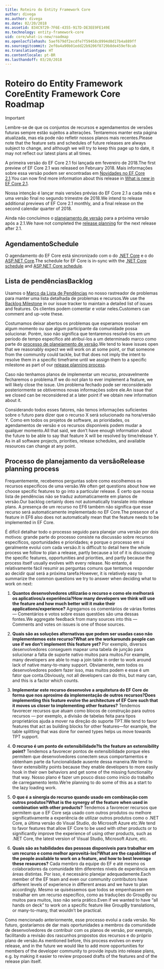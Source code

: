 ```yaml
---
title: Roteiro do Entity Framework Core
author: divega
ms.author: divega
ms.date: 02/20/2018
ms.assetid: 834C9729-7F6E-4355-917D-DE3EE9FE149E
ms.technology: entity-framework-core
uid: core/what-is-new/roadmap
ms.openlocfilehash: 5aef679df2ecdfe7f59458c8994d0d17b4a889ff
ms.sourcegitcommit: 2ef0a4a90b01edd22b9206f8729b8de459ef8cab
ms.translationtype: HT
ms.contentlocale: pt-BR
ms.lasthandoff: 03/20/2018
---
```

# <a name="entity-framework-core-roadmap"></a><span data-ttu-id="d6dd1-102">Roteiro do Entity Framework Core</span><span class="sxs-lookup"><span data-stu-id="d6dd1-102">Entity Framework Core Roadmap</span></span>

> [!IMPORTANT]
> <span data-ttu-id="d6dd1-103">Lembre-se de que os conjuntos de recursos e agendamentos de versões futuras sempre estão sujeitos a alterações. Tentaremos manter esta página atualizada, mas ela pode não refletir nossos planos mais recentes.</span><span class="sxs-lookup"><span data-stu-id="d6dd1-103">Please note that the feature sets and schedules of future releases are always subject to change, and although we will try to keep this page up to date, it may not reflect our latest plans at all times.</span></span>

<span data-ttu-id="d6dd1-104">A primeira versão do EF Core 2.1 foi lançada em fevereiro de 2018.</span><span class="sxs-lookup"><span data-stu-id="d6dd1-104">The first preview of EF Core 2.1 was released on February 2018.</span></span> <span data-ttu-id="d6dd1-105">Mais informações sobre essa versão podem ser encontradas em [Novidades no EF Core 2.1](xref:core/what-is-new/ef-core-2.1).</span><span class="sxs-lookup"><span data-stu-id="d6dd1-105">You can now find more information about this release in [What is new in EF Core 2.1](xref:core/what-is-new/ef-core-2.1).</span></span>

<span data-ttu-id="d6dd1-106">Nossa intenção é lançar mais versões prévias do EF Core 2.1 a cada mês e uma versão final no segundo trimestre de 2018.</span><span class="sxs-lookup"><span data-stu-id="d6dd1-106">We intend to release additional previews of EF Core 2.1 monthly, and a final release on the second calendar quarter of 2018.</span></span>

<span data-ttu-id="d6dd1-107">Ainda não concluímos o [planejamento de versão](#release-planning-process) para a próxima versão após a 2.1.</span><span class="sxs-lookup"><span data-stu-id="d6dd1-107">We have not completed the [release planning](#release-planning-process) for the next release after 2.1.</span></span>

## <a name="schedule"></a><span data-ttu-id="d6dd1-108">Agendamento</span><span class="sxs-lookup"><span data-stu-id="d6dd1-108">Schedule</span></span>

<span data-ttu-id="d6dd1-109">O agendamento do EF Core está sincronizado com o do [.NET Core](https://github.com/dotnet/core/blob/master/roadmap.md) e o do [ASP.NET Core](https://github.com/aspnet/Home/wiki/Roadmap).</span><span class="sxs-lookup"><span data-stu-id="d6dd1-109">The schedule for EF Core is in-sync with the [.NET Core schedule](https://github.com/dotnet/core/blob/master/roadmap.md) and [ASP.NET Core schedule](https://github.com/aspnet/Home/wiki/Roadmap).</span></span>

## <a name="backlog"></a><span data-ttu-id="d6dd1-110">Lista de pendências</span><span class="sxs-lookup"><span data-stu-id="d6dd1-110">Backlog</span></span>

<span data-ttu-id="d6dd1-111">Usamos o [Marco da Lista de Pendências](https://github.com/aspnet/EntityFrameworkCore/issues?q=is%3Aopen+is%3Aissue+milestone%3ABacklog+sort%3Areactions-%2B1-desc) no nosso rastreador de problemas para manter uma lista detalhada de problemas e recursos.</span><span class="sxs-lookup"><span data-stu-id="d6dd1-111">We use the [Backlog Milestone](https://github.com/aspnet/EntityFrameworkCore/issues?q=is%3Aopen+is%3Aissue+milestone%3ABacklog+sort%3Areactions-%2B1-desc) in our issue tracker to maintain a detailed list of issues and features.</span></span> <span data-ttu-id="d6dd1-112">Os clientes podem comentar e votar neles.</span><span class="sxs-lookup"><span data-stu-id="d6dd1-112">Customers can comment and up-vote these.</span></span>

<span data-ttu-id="d6dd1-113">Costumamos deixar abertos os problemas que esperamos resolver em algum momento ou que algum participante da comunidade possa solucionar. Porém, isso não significa que tentaremos resolvê-los em um período de tempo específico até atribuí-los a um determinado marco como parte do [processo de planejamento de versão](#release-planning-process).</span><span class="sxs-lookup"><span data-stu-id="d6dd1-113">We tend to leave issues open that we reasonably expect we will work on at some point, or that someone from the community could tackle, but that does not imply the intent to resolve them in a specific timeframe until we assign them to a specific milestone as part of our [release planning process](#release-planning-process).</span></span>

<span data-ttu-id="d6dd1-114">Caso não tenhamos planos de implementar um recurso, provavelmente fecharemos o problema.</span><span class="sxs-lookup"><span data-stu-id="d6dd1-114">If we do not plan to ever implement a feature, we will likely close the issue.</span></span> <span data-ttu-id="d6dd1-115">Um problema fechado pode ser reconsiderado posteriormente se obtivermos novas informações sobre ele.</span><span class="sxs-lookup"><span data-stu-id="d6dd1-115">An issue that we closed can be reconsidered at a later point if we obtain new information about it.</span></span>

<span data-ttu-id="d6dd1-116">Considerando todos esses fatores, não temos informações suficientes sobre o futuro para dizer que o recurso X será solucionado na hora/versão Y. Como em todos os projetos de software, as prioridades, os agendamentos de versão e os recursos disponíveis podem mudar a qualquer momento.</span><span class="sxs-lookup"><span data-stu-id="d6dd1-116">All that said, we don’t have enough information about the future to be able to say that feature X will be resolved by time/release Y. As in all software projects, priorities, release schedules, and available resources can change at any point.</span></span>

## <a name="release-planning-process"></a><span data-ttu-id="d6dd1-117">Processo de planejamento da versão</span><span class="sxs-lookup"><span data-stu-id="d6dd1-117">Release planning process</span></span>

<span data-ttu-id="d6dd1-118">Frequentemente, recebemos perguntas sobre como escolhemos os recursos específicos de uma versão.</span><span class="sxs-lookup"><span data-stu-id="d6dd1-118">We often get questions about how we choose specific features to go into a particular release.</span></span> <span data-ttu-id="d6dd1-119">É certo que nossa lista de pendências não se traduz automaticamente em planos de versão.</span><span class="sxs-lookup"><span data-stu-id="d6dd1-119">Our backlog certainly does not automatically translate into release plans.</span></span> <span data-ttu-id="d6dd1-120">A presença de um recurso no EF6 também não significa que esse recurso será automaticamente implementado no EF Core.</span><span class="sxs-lookup"><span data-stu-id="d6dd1-120">The presence of a feature in EF6 also does not automatically mean that the feature needs to be implemented in EF Core.</span></span>

<span data-ttu-id="d6dd1-121">É difícil detalhar todo o processo seguido para planejar uma versão por dois motivos: grande parte do processo consiste na discussão sobre recursos específicos, oportunidades e prioridades; e porque o processo em si geralmente evolui com cada versão.</span><span class="sxs-lookup"><span data-stu-id="d6dd1-121">It is difficult to detail here the whole process we follow to plan a release, partly because a lot of it is discussing the specific features, opportunities and priorities, and partly because the process itself usually evolves with every release.</span></span> <span data-ttu-id="d6dd1-122">No entanto, é relativamente fácil resumir as perguntas comuns que tentamos responder ao decidir qual será a próxima tarefa:</span><span class="sxs-lookup"><span data-stu-id="d6dd1-122">However, it is relatively easy to summarize the common questions we try to answer when deciding what to work on next:</span></span>

1. <span data-ttu-id="d6dd1-123">**Quantos desenvolvedores utilizarão o recurso e como ele melhorará os aplicativos/a experiência?**</span><span class="sxs-lookup"><span data-stu-id="d6dd1-123">**How many developers we think will use the feature and how much better will it make their applications/experience?**</span></span> <span data-ttu-id="d6dd1-124">Agregamos os comentários de várias fontes — Comentários e votos sobre essas questões são uma dessas fontes.</span><span class="sxs-lookup"><span data-stu-id="d6dd1-124">We aggregate feedback from many sources into this — Comments and votes on issues is one of those sources.</span></span>

2. <span data-ttu-id="d6dd1-125">**Quais são as soluções alternativas que podem ser usadas caso não implementemos este recurso?**</span><span class="sxs-lookup"><span data-stu-id="d6dd1-125">**What are the workarounds people can use if we don’t implement this feature yet?**</span></span> <span data-ttu-id="d6dd1-126">Por exemplo, diversos desenvolvedores conseguem mapear uma tabela de junção para solucionar a falta de suporte nativo muitos para muitos.</span><span class="sxs-lookup"><span data-stu-id="d6dd1-126">For example, many developers are able to map a join table in order to work around lack of native many-to-many support.</span></span> <span data-ttu-id="d6dd1-127">Obviamente, nem todos os desenvolvedores podem fazer isso, mas muitos podem e esse é um fator que conta.</span><span class="sxs-lookup"><span data-stu-id="d6dd1-127">Obviously, not all developers can do this, but many can, and this is a factor which counts.</span></span>

3. <span data-ttu-id="d6dd1-128">**Implementar este recurso desenvolve a arquitetura do EF Core de forma que nos aproxime da implementação de outros recursos?**</span><span class="sxs-lookup"><span data-stu-id="d6dd1-128">**Does implementing this feature evolve the architecture of EF Core such that it moves us closer to implementing other features?**</span></span> <span data-ttu-id="d6dd1-129">Tendemos favorecer recursos que atuam como blocos de construção para outros recursos — por exemplo, a divisão de tabelas feita para tipos proprietários ajuda a mover na direção do suporte TPT.</span><span class="sxs-lookup"><span data-stu-id="d6dd1-129">We tend to favor features that act as building blocks for other features—for example, the table splitting that was done for owned types helps us move towards TPT support.</span></span>

4. <span data-ttu-id="d6dd1-130">**O recurso é um ponto de extensibilidade?**</span><span class="sxs-lookup"><span data-stu-id="d6dd1-130">**Is the feature an extensibility point?**</span></span> <span data-ttu-id="d6dd1-131">Tendemos a favorecer pontos de extensibilidade porque eles permitem que desenvolvedores conectem seus comportamentos e obtenham parte da funcionalidade ausente dessa maneira.</span><span class="sxs-lookup"><span data-stu-id="d6dd1-131">We tend to favor extensibility points because they enable developers to more easily hook in their own behaviors and get some of the missing functionality that way.</span></span> <span data-ttu-id="d6dd1-132">Nosso plano é fazer um pouco disso como início do trabalho de carregamento lento.</span><span class="sxs-lookup"><span data-stu-id="d6dd1-132">We’re planning to do some of this as a start to the lazy loading work.</span></span>

5. <span data-ttu-id="d6dd1-133">**O que é a sinergia do recurso quando usado em combinação com outros produtos?**</span><span class="sxs-lookup"><span data-stu-id="d6dd1-133">**What is the synergy of the feature when used in combination with other products?**</span></span> <span data-ttu-id="d6dd1-134">Tendemos a favorecer recursos que permitem que o EF Core seja usado com outros produtos ou melhore significativamente a experiência de utilizar outros produtos como o .NET Core, a última versão do Visual Studio, do Microsoft Azure etc.</span><span class="sxs-lookup"><span data-stu-id="d6dd1-134">We tend to favor features that allow EF Core to be used with other products or to significantly improve the experience of using other products, such as .NET Core, the latest version of Visual Studio, Microsoft Azure, etc.</span></span>

6. <span data-ttu-id="d6dd1-135">**Quais são as habilidades das pessoas disponíveis para trabalhar em um recurso e como melhor aproveitá-los?**</span><span class="sxs-lookup"><span data-stu-id="d6dd1-135">**What are the capabilities of the people available to work on a feature, and how to best leverage these resources?**</span></span> <span data-ttu-id="d6dd1-136">Cada membro da equipe do EF e até mesmo os colaboradores da comunidade têm diferentes níveis de experiência em áreas distintas. Por isso, é necessário planejar adequadamente.</span><span class="sxs-lookup"><span data-stu-id="d6dd1-136">Each member of the EF team and even our community contributors have different levels of experience in different areas and we have to plan accordingly.</span></span> <span data-ttu-id="d6dd1-137">Mesmo se quiséssemos que todos se empenhassem em trabalhar em um recurso específico, como as traduções do GroupBy ou muitos para muitos, isso não seria prático.</span><span class="sxs-lookup"><span data-stu-id="d6dd1-137">Even if we wanted to have “all hands on deck” to work on a specific feature like GroupBy translations, or many-to-many, that wouldn’t be practical.</span></span>

<span data-ttu-id="d6dd1-138">Como mencionado anteriormente, esse processo evolui a cada versão. No futuro, gostaríamos de dar mais oportunidades a membros da comunidade de desenvolvedores de contribuir com os planos de versão, por exemplo, facilitando a revisão dos rascunhos propostos dos recursos e do próprio plano de versão.</span><span class="sxs-lookup"><span data-stu-id="d6dd1-138">As mentioned before, this process evolves on every release, and in the future we would like to add more opportunities for members of the developer community to provide inputs into release plans, e.g. by making it easier to review proposed drafts of the features and of the release plan itself.</span></span>
